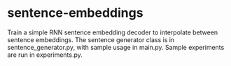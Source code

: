 # sentence-embeddings
Train a simple RNN sentence embedding decoder to interpolate between sentence embeddings.
The sentence generator class is in sentence_generator.py, with sample usage in main.py.
Sample experiments are run in experiments.py.